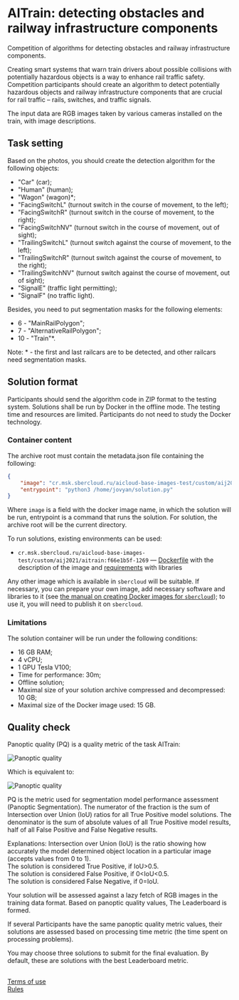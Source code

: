 AITrain: detecting obstacles and railway infrastructure components
=================================

Competition of algorithms for detecting obstacles and railway infrastructure components.  

Creating smart systems that warn train drivers about possible collisions with potentially hazardous objects is a way to enhance rail traffic safety. Competition participants should create an algorithm to detect potentially hazardous objects and railway infrastructure components that are crucial for rail traffic – rails, switches, and traffic signals.

The input data are RGB images taken by various cameras installed on the train, with image descriptions.


## Task setting

Based on the photos, you should create the detection algorithm for the following objects:
- "Car" (car);
- "Human" (human);
- "Wagon" (wagon)*;
- "FacingSwitchL" (turnout switch in the course of movement, to the left);
- "FacingSwitchR" (turnout switch in the course of movement, to the right);
- "FacingSwitchNV" (turnout switch in the course of movement, out of sight);
- "TrailingSwitchL" (turnout switch against the course of movement, to the left);
- "TrailingSwitchR" (turnout switch against the course of movement, to the right);
- "TrailingSwitchNV" (turnout switch against the course of movement, out of sight);
- "SignalE" (traffic light permitting);
- "SignalF" (no traffic light).

Besides, you need to put segmentation masks for the following elements:
 - 6 - "MainRailPolygon";
 - 7 - "AlternativeRailPolygon";
 - 10 - "Train"*.

Note: * - the first and last railcars are to be detected, and other railcars need segmentation masks.


## Solution format

Participants should send the algorithm code in ZIP format to the testing system. Solutions shall be run by Docker in the offline mode. The testing time and resources are limited. Participants do not need to study the Docker technology.

### Container content

The archive root must contain the metadata.json file containing the following:
```json
{
    "image": "cr.msk.sbercloud.ru/aicloud-base-images-test/custom/aij2021/aitrain:f66e1b5f-1269",
    "entrypoint": "python3 /home/jovyan/solution.py"
}
```

Where `image` is a field with the docker image name, in which the solution will be run, entrypoint is a command that runs the solution. For solution, the archive root will be the current directory. 

To run solutions, existing environments can be used:

- `cr.msk.sbercloud.ru/aicloud-base-images-test/custom/aij2021/aitrain:f66e1b5f-1269` — [Dockerfile](https://github.com/sberbank-ai/railway_infrastructure_detection_aij2021/blob/main/Dockerfile) with the description of the image and [requirements](https://github.com/sberbank-ai/railway_infrastructure_detection_aij2021/blob/main/requirements.txt) with libraries

Any other image which is available in `sbercloud` will be suitable. If necessary, you can prepare your own image, add necessary software and libraries to it (see [the manual on creating Docker images for `sbercloud`](https://github.com/sberbank-ai/railway_infrastructure_detection_aij2021/blob/main/sbercloud_instruction.md)); to use it, you will need to publish it on `sbercloud`.

### Limitations

The solution container will be run under the following conditions:

- 16 GB RAM;
- 4 vCPU;
- 1 GPU Tesla V100;
- Time for performance: 30m;
- Offline solution;
- Maximal size of your solution archive compressed and decompressed: 10 GB;
- Maximal size of the Docker image used: 15 GB.

## Quality check

Panoptic quality (PQ) is a quality metric of the task AITrain:

![Panoptic quality](https://raw.githubusercontent.com/sberbank-ai/railway_infrastructure_detection_aij2021/main/images/pq_1.png)  

Which is equivalent to:  

![Panoptic quality](https://raw.githubusercontent.com/sberbank-ai/railway_infrastructure_detection_aij2021/main/images/pq_2.png)  

PQ is the metric used for segmentation model performance assessment (Panoptic Segmentation). The numerator of the fraction is the sum of  Intersection over Union (IoU) ratios for all True Positive model solutions. The denominator is the sum of absolute values of all True Positive model results, half of all False Positive and False Negative results.

Explanations: Intersection over Union (IoU) is the ratio showing how accurately the model determined object location in a particular image (accepts values from 0 to 1).  
The solution is considered True Positive, if IoU>0.5.  
The solution is considered False Positive, if 0<IoU<0.5.  
The solution is considered False Negative, if 0=IoU.  

Your solution will be assessed against a lazy fetch of RGB images in the training data format. Based on panoptic quality values, The Leaderboard is formed.  

If several Participants have the same panoptic quality metric values, their solutions are assessed based on processing time metric (the time spent on processing problems).  

You may choose three solutions to submit for the final evaluation. By default, these are solutions with the best Leaderboard metric.


##
[Terms of use](https://api.dsworks.ru/dsworks-transfer/api/v1/public/file/terms_of_use_en.pdf/download)  
[Rules](https://api.dsworks.ru/dsworks-transfer/api/v1/public/file/rules_en.pdf/download)
